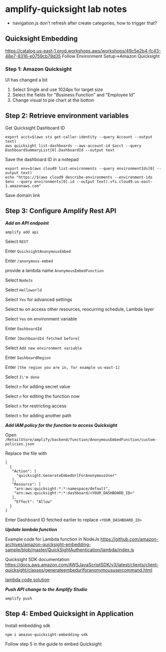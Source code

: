 # amplify-quicksight lab notes
- navigation.js don't refresh after create categories, how to trigger that?
## Quicksight Embedding
https://catalog.us-east-1.prod.workshops.aws/workshops/49c5e2b4-fc43-48e7-8316-e0759cb79d35
Follow Environment Setup->Amazon Quicksight
### Step 1: Amazon Quicksight
UI has changed a bit
1. Select Single and use 1024px for target size
2. Select the fields for "Business Function" and "Employee Id"
3. Change visual to pie chart at the botton

## Step 2: Retrieve environment variables
Get Quicksight Dashboard ID
```
export acct=$(aws sts get-caller-identity --query Account --output text)
aws quicksight list-dashboards --aws-account-id $acct --query DashboardSummaryList[0].DashboardId --output text
```
Save the dashboard ID in a notepad
```
export env=$(aws cloud9 list-environments --query environmentIds[0] --output text)
echo "https://$(aws cloud9 describe-environments --environment-ids $env --query environments[0].id --output text).vfs.cloud9.us-east-1.amazonaws.com"
```
Save domain link

## Step 3: Configure Amplify Rest API
***Add an API endpoint***
```
amplify add api
```
Select `REST`

Enter `QuicksightAnonymousEmbed`

Enter `/anonymous-embed`

provide a lambda name `AnonymousEmbedFunction`

Select `NodeJs`

Select `Helloworld`

Select `Yes` for advanced settings

Select `No` on access other resources, reocurring schedule, Lambda layer

Select `Yes` on environment variable

Enter `DashboardId`

Enter `[DashboardId fetched before]`

Select `Add new environment variable`

Enter `DashboardRegion`

Enter `[the region you are in, for example us-east-1]`

Select `I\'m done`

Select `n` for adding secret value

Select `n` for editing the function now

Select `n` for restricting access

Select `n` for adding another path


***Add IAM policy for the function to access Quicksight***

Open `/RetailStore/amplify/backend/function/AnonymousEmbedFunction/custom-policies.json`

Replace the file with
```
[
  {
   "Action": [
     "quicksight:GenerateEmbedUrlForAnonymousUser"
   ],
   "Resource": [
    "arn:aws:quicksight:*:*:namespace/default",
    "arn:aws:quicksight:*:*:dashboard/<YOUR_DASHBOARD_ID>"
   ],
    "Effect": "Allow"
  }
]
```
Enter Dashboard ID fetched earlier to replace `<YOUR_DASHBOARD_ID>`

***Update lambda function***

Example code for Lambda function in NodeJs
https://github.com/amazon-archives/amazon-quicksight-embedding-sample/blob/master/QuickSightAuthentication/lambda/index.js

Quicksight SDK documentation
https://docs.aws.amazon.com/AWSJavaScriptSDK/v3/latest/clients/client-quicksight/classes/generateembedurlforanonymoususercommand.html

[lambda code solution](../index.js)

***Push API change to the Amplify Studio***
```
amplify push
```

## Step 4: Embed Quicksight in Application
Install embedding sdk
```
npm i amazon-quicksight-embedding-sdk
```
Follow step 5 in the guide to embed Quicksight


